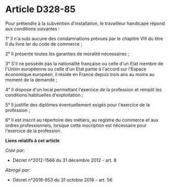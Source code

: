 # Article D328-85

Pour prétendre à la subvention d'installation, le travailleur handicapé répond aux conditions suivantes : 

1° Il n'a subi aucune des condamnations prévues par le chapitre VIII du titre II du livre Ier du code de commerce ; 

2° Il présente toutes les garanties de moralité nécessaires ; 

3° S'il ne possède pas la nationalité française ou celle d'un Etat membre de l'Union européenne ou celle d'un Etat partie à
l'accord sur l'Espace économique européen, il réside en France depuis trois ans au moins au moment de la demande ; 

4° Il dispose d'un local permettant l'exercice de la profession et remplit les conditions habituelles d'exploitation ; 

5° Il justifie des diplômes éventuellement exigés pour l'exercice de la profession ; 

6° Il est inscrit au répertoire des métiers, au registre du commerce et aux ordres professionnels, lorsque cette inscription
est nécessaire pour l'exercice de la profession.

**Liens relatifs à cet article**

_Créé par_:

  - Décret n°2012-1566 du 31 décembre 2012 - art. 8

_Abrogé par_:

  - Décret n°2018-953 du 31 octobre 2018 - art. 56
